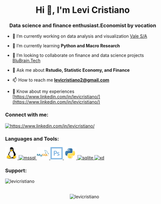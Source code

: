 <h1 align="center">Hi 👋, I'm Levi Cristiano</h1>
<h3 align="center">Data science and finance enthusiast.Economist by vocation</h3>

- 🔭 I’m currently working on data analysis and visualization [Vale S/A](https://www.vale.com/pt/reparacao)

- 🌱 I’m currently learning **Python and Macro Research**

- 👯 I’m looking to collaborate on finance and data science projects [BluBrain.Tech](http://www.blubrain.tech/)

- 💬 Ask me about **Rstudio, Statistic Economy, and Finance**

- 📫 How to reach me **levicristiano2@gmail.com**

- 📄 Know about my experiences [https://www.linkedin.com/in/levicristiano/](https://www.linkedin.com/in/levicristiano/)

<h3 align="left">Connect with me:</h3>
<p align="left">
<a href="https://linkedin.com/in/https://www.linkedin.com/in/levicristiano/" target="blank"><img align="center" src="https://raw.githubusercontent.com/rahuldkjain/github-profile-readme-generator/master/src/images/icons/Social/linked-in-alt.svg" alt="https://www.linkedin.com/in/levicristiano/" height="30" width="40" /></a>
</p>

<h3 align="left">Languages and Tools:</h3>
<p align="left"> <a href="https://www.linux.org/" target="_blank" rel="noreferrer"> <img src="https://raw.githubusercontent.com/devicons/devicon/master/icons/linux/linux-original.svg" alt="linux" width="40" height="40"/> </a> <a href="https://www.microsoft.com/en-us/sql-server" target="_blank" rel="noreferrer"> <img src="https://www.svgrepo.com/show/303229/microsoft-sql-server-logo.svg" alt="mssql" width="40" height="40"/> </a> <a href="https://www.mysql.com/" target="_blank" rel="noreferrer"> <img src="https://raw.githubusercontent.com/devicons/devicon/master/icons/mysql/mysql-original-wordmark.svg" alt="mysql" width="40" height="40"/> </a> <a href="https://www.photoshop.com/en" target="_blank" rel="noreferrer"> <img src="https://raw.githubusercontent.com/devicons/devicon/master/icons/photoshop/photoshop-line.svg" alt="photoshop" width="40" height="40"/> </a> <a href="https://www.python.org" target="_blank" rel="noreferrer"> <img src="https://raw.githubusercontent.com/devicons/devicon/master/icons/python/python-original.svg" alt="python" width="40" height="40"/> </a> <a href="https://www.sqlite.org/" target="_blank" rel="noreferrer"> <img src="https://www.vectorlogo.zone/logos/sqlite/sqlite-icon.svg" alt="sqlite" width="40" height="40"/> </a> <a href="https://www.adobe.com/products/xd.html" target="_blank" rel="noreferrer"> <img src="https://cdn.worldvectorlogo.com/logos/adobe-xd.svg" alt="xd" width="40" height="40"/> </a> </p>

<h3 align="left">Support:</h3>
<p><a href="https://www.buymeacoffee.com/levicristiano"> <img align="left" src="https://cdn.buymeacoffee.com/buttons/v2/default-yellow.png" height="50" width="210" alt="levicristiano" /></a></p><br><br>

<p><img align="center" src="https://github-readme-stats.vercel.app/api/top-langs?username=levicristiano&show_icons=true&locale=en&layout=compact" alt="levicristiano" /></p>


<!--
**levicristiano/levicristiano** is a ✨ _special_ ✨ repository because its `README.md` (this file) appears on your GitHub profile.

Here are some ideas to get you started:

- 🔭 I’m currently working on ...
- 🌱 I’m currently learning ...
- 👯 I’m looking to collaborate on ...
- 🤔 I’m looking for help with ...
- 💬 Ask me about ...
- 📫 How to reach me: ...
- 😄 Pronouns: ...
- ⚡ Fun fact: ...
-->
